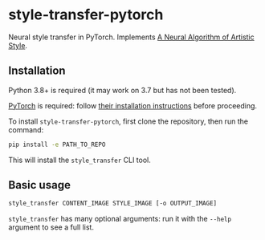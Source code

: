 # style-transfer-pytorch

Neural style transfer in PyTorch. Implements [A Neural Algorithm of Artistic Style](http://arxiv.org/abs/1508.06576).

## Installation

Python 3.8+ is required (it may work on 3.7 but has not been tested).

[PyTorch](https://pytorch.org) is required: follow [their installation instructions](https://pytorch.org/get-started/locally/) before proceeding.

To install `style-transfer-pytorch`, first clone the repository, then run the command:

```sh
pip install -e PATH_TO_REPO
```

This will install the `style_transfer` CLI tool.

## Basic usage

```sh
style_transfer CONTENT_IMAGE STYLE_IMAGE [-o OUTPUT_IMAGE]
```

`style_transfer` has many optional arguments: run it with the `--help` argument to see a full list.
